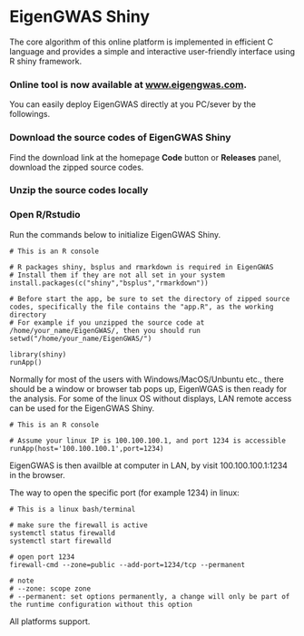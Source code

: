 # EigenGWAS Shiny
The core algorithm of this online platform is implemented in efficient C language and provides a simple and interactive user-friendly interface using R shiny framework.
### Online tool is now available at www.eigengwas.com.
You can easily deploy EigenGWAS directly at you PC/sever by the followings.
### Download the source codes of EigenGWAS Shiny
Find the download link at the homepage **Code** button or **Releases** panel, download the zipped source codes.
### Unzip the source codes locally
### Open R/Rstudio
Run the commands below to initialize EigenGWAS Shiny.
~~~
# This is an R console

# R packages shiny, bsplus and rmarkdown is required in EigenGWAS
# Install them if they are not all set in your system
install.packages(c("shiny","bsplus","rmarkdown"))

# Before start the app, be sure to set the directory of zipped source codes, specifically the file contains the "app.R", as the working directory
# For example if you unzipped the source code at /home/your_name/EigenGWAS/, then you should run
setwd("/home/your_name/EigenGWAS/")

library(shiny)
runApp()
~~~
Normally for most of the users with Windows/MacOS/Unbuntu etc., there should be a window or browser tab pops up, EigenWGAS is then ready for the analysis.
For some of the linux OS without displays, LAN remote access can be used for the EigenGWAS Shiny.
~~~
# This is an R console

# Assume your linux IP is 100.100.100.1, and port 1234 is accessible
runApp(host='100.100.100.1',port=1234)
~~~
EigenGWAS is then availble at computer in LAN, by visit 100.100.100.1:1234 in the browser.

The way to open the specific port (for example 1234) in linux:
~~~
# This is a linux bash/terminal

# make sure the firewall is active
systemctl status firewalld
systemctl start firewalld

# open port 1234
firewall-cmd --zone=public --add-port=1234/tcp --permanent

# note
# --zone: scope zone
# --permanent: set options permanently, a change will only be part of the runtime configuration without this option
~~~

All platforms support.